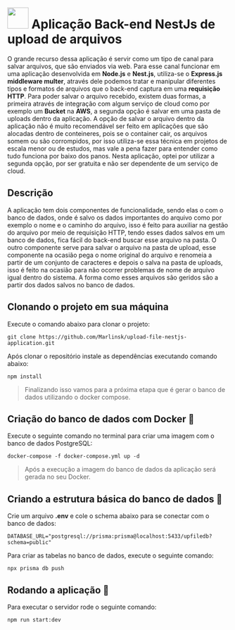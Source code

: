 # <img src="https://github.com/Marlinsk/upload-file-nestjs-application/blob/main/.github/upload-file.png" width="48px" height="48px"> Aplicação Back-end NestJs de upload de arquivos
O grande recurso dessa aplicação é servir como um tipo de canal para salvar arquivos, que são enviados via web. Para esse canal funcionar em uma aplicação desenvolvida em **Node.js** e **Nest.js**, utiliza-se o **Express.js middleware multer**, através dele podemos tratar e manipular diferentes tipos e formatos de arquivos que o back-end captura em uma **requisição HTTP**. Para poder salvar o arquivo recebido, existem duas formas, a primeira através de integração com algum serviço de cloud como por exemplo um **Bucket** na **AWS**, a segunda opção é salvar em uma pasta de uploads dentro da aplicação. A opção de salvar o arquivo dentro da aplicação não é muito recomendável ser feito em aplicações que são alocadas dentro de conteineres, pois se o container cair, os arquivos somem ou são corrompidos, por isso utiliza-se essa técnica em projetos de escala menor ou de estudos, mas vale a pena fazer para entender como tudo funciona por baixo dos panos. Nesta aplicação, optei por utilizar a segunda opção, por ser gratuita e não ser dependente de um serviço de cloud.

## Descrição
A aplicação tem dois componentes de funcionalidade, sendo elas o com o banco de dados, onde é salvo os dados importantes do arquivo como por exemplo o nome e o caminho do arquivo, isso é feito para auxiliar na gestão do arquivo por meio de requisição HTTP, tendo esses dados salvos em um banco de dados, fica fácil do back-end buscar esse arquivo na pasta. O outro componente serve para salvar o arquivo na pasta de upload, esse componente na ocasião pega o nome original do arquivo e renomeia a partir de um conjunto de caracteres e depois o salva na pasta de uploads, isso é feito na ocasião para não ocorrer problemas de nome de arquivo igual dentro do sistema. A forma como esses arquivos são geridos são a partir dos dados salvos no banco de dados.

## Clonando o projeto em sua máquina
Execute o comando abaixo para clonar o projeto:
```
git clone https://github.com/Marlinsk/upload-file-nestjs-application.git
```
Após clonar o repositório instale as dependências executando comando abaixo: 
```
npm install
```
> Finalizando isso vamos para a próxima etapa que é gerar o banco de dados utilizando o docker compose.

## Criação do banco de dados com Docker 🐳
Execute o seguinte comando no terminal para criar uma imagem com o banco de dados PostgreSQL:
```
docker-compose -f docker-compose.yml up -d
```
> Após a execução a imagem do banco de dados da aplicação será gerada no seu Docker.

## Criando a estrutura básica do banco de dados 🐘
Crie um arquivo **.env** e cole o schema abaixo para se conectar com o banco de dados:
```
DATABASE_URL="postgresql://prisma:prisma@localhost:5433/upfiledb?schema=public"
```
Para criar as tabelas no banco de dados, execute o seguinte comando:
```
npx prisma db push
```

## Rodando a aplicação 🚀
Para executar o servidor rode o seguinte comando:
```
npm run start:dev
```
